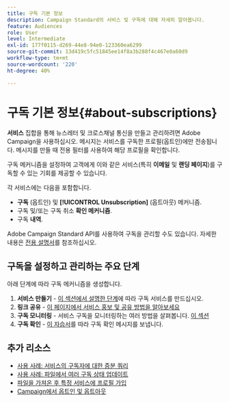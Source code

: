 ```yaml
---
title: 구독 기본 정보
description: Campaign Standard의 서비스 및 구독에 대해 자세히 알아봅니다.
feature: Audiences
role: User
level: Intermediate
exl-id: 177f0115-d269-44e8-94e0-123360ea6299
source-git-commit: 13d419c5fc51845ee14f8a3b288f4c467e0a60d9
workflow-type: tm+mt
source-wordcount: '220'
ht-degree: 40%

---
```


# 구독 기본 정보{#about-subscriptions}

**서비스** 집합을 통해 뉴스레터 및 크로스채널 통신을 만들고 관리하려면 Adobe Campaign을 사용하십시오. 메시지는 서비스를 구독한 프로필(옵트인)에만 전송됩니다. 메시지를 만들 때 전용 필터를 사용하여 해당 프로필을 확인합니다.

구독 메커니즘을 설정하여 고객에게 이와 같은 서비스(특히 **이메일** 및 **랜딩 페이지**)를 구독할 수 있는 기회를 제공할 수 있습니다.

각 서비스에는 다음을 포함합니다.

* **구독** (옵트인) 및 **[!UICONTROL Unsubscription]** (옵트아웃) 메커니즘.
* 구독 및/또는 구독 취소 **확인 메커니즘**.
* 구독 **내역**.

Adobe Campaign Standard API를 사용하여 구독을 관리할 수도 있습니다. 자세한 내용은 [전용 설명서](../../api/using/creating-a-service.md)를 참조하십시오.

## 구독을 설정하고 관리하는 주요 단계

아래 단계에 따라 구독 메커니즘을 생성합니다.

1. **서비스 만들기** - [이 섹션에서 설명한 단계](../../audiences/using/creating-a-service.md)에 따라 구독 서비스를 만드십시오.
1. **링크 공유** - [이 페이지에서 서비스 홍보 및 공유 방법을 알아보세요](../../audiences/using/promoting-a-service.md)
1. **구독 모니터링** - 서비스 구독을 모니터링하는 여러 방법을 살펴봅니다. [이 섹션](../../audiences/using/monitoring-subscriptions.md)
1. **구독 확인** - [이 자습서](../../audiences/using/confirming-subscription-to-a-service.md)를 따라 구독 확인 메시지를 보냅니다.

## 추가 리소스

* [사용 사례: 서비스의 구독자에 대한 증분 쿼리](../../automating/using/incremental-query-on-subscribers.md)
* [사용 사례: 파일에서 여러 구독 상태 업데이트](../../automating/using/updating-subscriptions-from-file.md)
* [파일을 가져온 후 특정 서비스에 프로필 가입](../../automating/using/subscribing-profiles-from-file.md)
* [Campaign에서 옵트인 및 옵트아웃](../../audiences/using/about-opt-in-and-opt-out-in-campaign.md)
